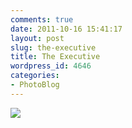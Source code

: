 ```yaml
---
comments: true
date: 2011-10-16 15:41:17
layout: post
slug: the-executive
title: The Executive
wordpress_id: 4646
categories:
- PhotoBlog
---
```


![](http://ryanfitzer.com/main/wp-content/uploads/2011/10/2010-09-18-at-11-42-18.jpg)
